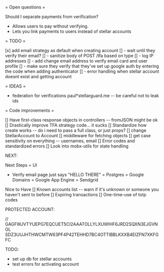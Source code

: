 = Open questions =

Should I separate payments from verification?

* Allows users to pay without verifying.
* Lets you link payments to users instead of stellar accounts

= TODO =

[x] add email strategy as default when creating account
[] - wait until they verify their email?
[] - sanitize body of POST /tfa based on type
[] - log IP addresses
[] - add change email address to verify email card and user profile
[] - make sure they verify that they've set up google auth by entering the code when adding authenticator
[] - error handling when stellar account doesnt exist and getting account

= IDEAS =

* federation for verifications paul\*stellarguard.me -- be careful not to leak ids

= Code improvements =

[] Have first-class response objects in controllers -- fromJSON might be ok
[] Drastically improve TFA strategy code... it sucks
[] Standardize how create works -- do i need to pass a full class, or just props?
[] change StellarAccount to Account
[] middleware for fetching objects
[] get case sensitivity on everything -- usernames, email
[] Error codes and standardized errors
[] Look into mobx-utils for state handling

NEXT:

Next Steps
= UI

* Verify email page just says "HELLO THERE"
  = Postgres
  = Google Domains
  = Google App Engine
  = Sendgrid

Nice to Have
[] Known accounts list -- warn if it's unknown or someone you haven't sent to before
[] Expiring transactions
[] One-time-use of totp codes

PROTECTED ACCOUNT:

// GAGFWJVTYUEPG7EQCUET5CI2AAATOLLYLXUWIHF6JRD2SQXN3EJGVNGL SDZ3UUJHTHWCMTW63PF4P42TEHHD7BC4OTTIBBLKXXB4EIZFN7XKFGFC

TODO:

* set up db for stellar accounts
* test errors for activating account
